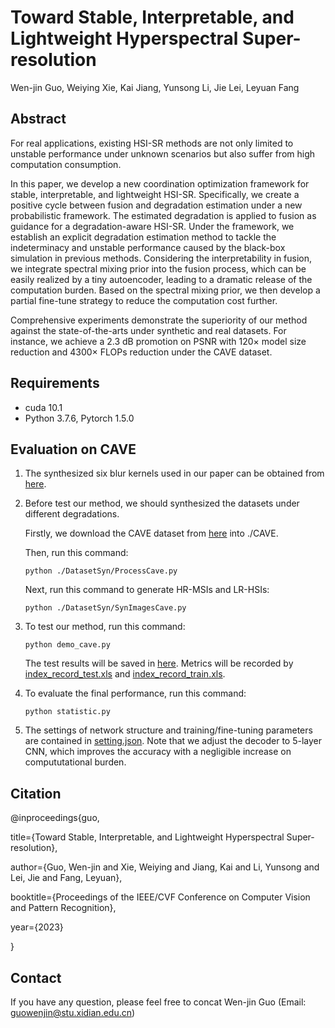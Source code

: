 # Toward Stable, Interpretable, and Lightweight Hyperspectral Super-resolution
Wen-jin Guo, Weiying Xie, Kai Jiang, Yunsong Li, Jie Lei, Leyuan Fang

## Abstract
For real applications, existing HSI-SR methods are not only limited to unstable performance under unknown scenarios but also suffer from high computation consumption. 

In this paper, we develop a new coordination optimization framework for stable, interpretable, and lightweight HSI-SR. Specifically, we create a positive cycle between fusion and degradation estimation under a new probabilistic framework. The estimated degradation is applied to fusion as guidance for a degradation-aware HSI-SR. Under the framework, we establish an explicit degradation estimation method to tackle the indeterminacy and unstable performance caused by the black-box simulation in previous methods. Considering the interpretability in fusion, we integrate spectral mixing prior into the fusion process, which can be easily realized by a tiny autoencoder, leading to a dramatic release of the computation burden. Based on the spectral mixing prior, we then develop a partial fine-tune strategy to reduce the computation cost further. 

Comprehensive experiments demonstrate the superiority of our method against the state-of-the-arts under synthetic and real datasets. For instance, we achieve a $2.3$ dB promotion on PSNR with $120\times$ model size reduction and $4300\times$ FLOPs reduction under the CAVE dataset. 

## Requirements
* cuda 10.1
* Python 3.7.6, Pytorch 1.5.0

## Evaluation on CAVE
1. The synthesized six blur kernels used in our paper can be obtained from [here](./Degradation_params/blur_kernel). 

2. Before test our method, we should synthesized the datasets under different degradations. 

   Firstly, we download the CAVE dataset from [here](http://www.cs.columbia.edu/CAVE/databases/) into ./CAVE. 

   Then, run this command:
    ```
    python ./DatasetSyn/ProcessCave.py
    ```
   Next, run this command to generate HR-MSIs and LR-HSIs: 
    ```
    python ./DatasetSyn/SynImagesCave.py
    ```
3. To test our method, run this command:
    ```
    python demo_cave.py
    ```
    The test results will be saved in [here](./results). Metrics will be recorded by [index_record_test.xls](./index_record_test.xls) and [index_record_train.xls](./index_record_train.xls). 
4. To evaluate the final performance, run this command:
    ```
    python statistic.py
    ```
5. The settings of network structure and training/fine-tuning parameters are contained in [setting.json](./setting.json). Note that we adjust the decoder to 5-layer CNN, which improves the accuracy with a negligible increase on compututational burden. 

## Citation
@inproceedings{guo,

  title={Toward Stable, Interpretable, and Lightweight Hyperspectral Super-resolution},
  
  author={Guo, Wen-jin and Xie, Weiying and Jiang, Kai and Li, Yunsong and Lei, Jie and Fang, Leyuan},
  
  booktitle={Proceedings of the IEEE/CVF Conference on Computer Vision and Pattern Recognition},
  
  year={2023}
  
}

## Contact
If you have any question, please feel free to concat Wen-jin Guo (Email: guowenjin@stu.xidian.edu.cn)



   
